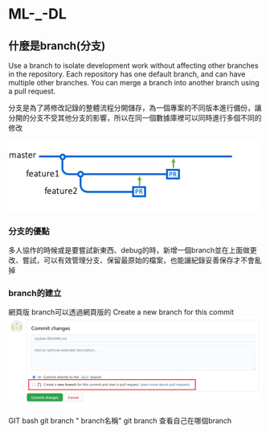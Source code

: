 # ML-_-DL

 ## 什麼是branch(分支)
 Use a branch to isolate development work without affecting other branches in the repository. Each repository has one default branch, and can have multiple other branches. You can merge a branch into another branch using a pull request.

分支是為了將修改記錄的整體流程分開儲存，為一個專案的不同版本進行備份，讓分開的分支不受其他分支的影響，所以在同一個數據庫裡可以同時進行多個不同的修改
 
 ![IMAGE](https://github.com/shinmao/ML-_-DL/blob/dev3/pr-retargeting-diagram1.png)
 
 ### 分支的優點
 多人協作的時候或是要嘗試新東西、debug的時，新增一個branch並在上面做更改、嘗試，可以有效管理分支、保留最原始的檔案，也能讓紀錄妥善保存才不會亂掉
 
 ### branch的建立
 
 網頁版
 branch可以透過網頁版的  Create a new branch for this commit 
 ![IMAGE](https://github.com/shinmao/ML-_-DL/blob/dev3/1598490094535.jpg)
 
 GIT bash
 git branch " branch名稱"
 git branch  查看自己在哪個branch
 
 
 ##

